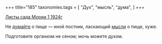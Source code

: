 +++
title="185"
taxonomies.tags = [
 "Дух",
 "мысль",
 "дума",
]
+++

[Листы сада Мории 1 1924г](/agni/1924)

Не [думайте](/tags/дума) о пище — иной постник, ласкающий [мысли](/tags/мысль) о пище, хуже.   

Подготовите организм не сеном; мочь можете духом.   


